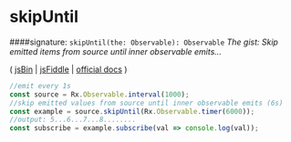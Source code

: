 # skipUntil
####signature: `skipUntil(the: Observable): Observable`
*The gist: Skip emitted items from source until inner observable emits...*

( [jsBin](http://jsbin.com/tapizososu/1/edit?js,console) | [jsFiddle](https://jsfiddle.net/qg6qfqLz/23/) | [official docs](http://reactivex.io/rxjs/class/es6/Observable.js~Observable.html#instance-method-skipUntil) )

```js
//emit every 1s
const source = Rx.Observable.interval(1000);
//skip emitted values from source until inner observable emits (6s)
const example = source.skipUntil(Rx.Observable.timer(6000));
//output: 5...6...7...8........
const subscribe = example.subscribe(val => console.log(val));
```